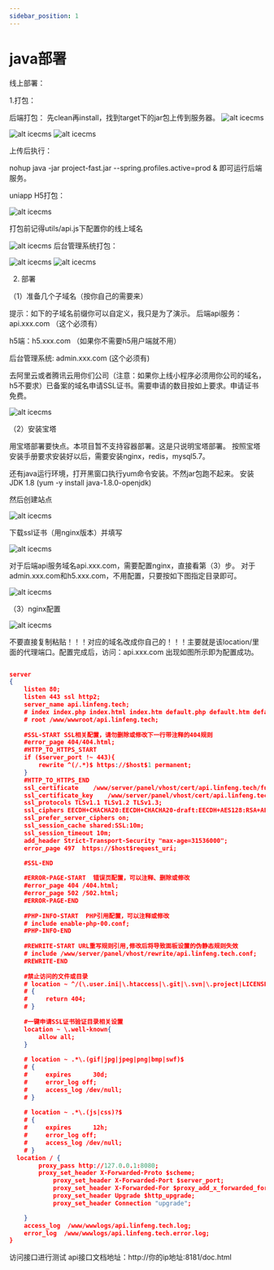 ```yaml
---
sidebar_position: 1
---
```


# java部署

线上部署：

1.打包：

后端打包：
先clean再install，找到target下的jar包上传到服务器。
![alt icecms](/img/icecms/ac6bb5242adb7e09aa70f85c9c0ca54c.webp)

![alt icecms](/img/icecms/2796d0913cb67ebfd65c0d7463f37279.webp)
![alt icecms](/img/icecms/8e1d97959f70fe46f098a276236971df.webp)

上传后执行：

nohup java -jar project-fast.jar --spring.profiles.active=prod &
即可运行后端服务。

uniapp H5打包：

![alt icecms](/img/icecms/fa0a21316ab9719160b825413f52db40.webp)

打包前记得utils/api.js下配置你的线上域名

![alt icecms](/img/icecms/769dc0fc97e9f3fe51baeae6cfeb7160.webp)
后台管理系统打包：

![alt icecms](/img/icecms/92de25918db9f3a003db55fe91976943.webp)
![alt icecms](/img/icecms/749f47fb948df9f3786c68e708c18132.webp)

2. 部署

（1）准备几个子域名（按你自己的需要来）

提示：如下的子域名前缀你可以自定义，我只是为了演示。
后端api服务：api.xxx.com （这个必须有）

h5端：h5.xxx.com （如果你不需要h5用户端就不用）

后台管理系统: admin.xxx.com (这个必须有)

去阿里云或者腾讯云用你们公司（注意：如果你上线小程序必须用你公司的域名，h5不要求）已备案的域名申请SSL证书。需要申请的数目按如上要求。申请证书免费。

![alt icecms](/img/icecms/e069619ba193f1cc096292dcbd136f27.webp)

（2）安装宝塔

用宝塔部署要快点。本项目暂不支持容器部署。这是只说明宝塔部署。
按照宝塔安装手册要求安装好以后，需要安装nginx，redis，mysql5.7。

还有java运行环境，打开黑窗口执行yum命令安装。不然jar包跑不起来。
安装JDK 1.8 (yum -y install java-1.8.0-openjdk)

然后创建站点

![alt icecms](/img/icecms/1464db3701041c4df45d30bc81c0bc00.webp)

下载ssl证书（用nginx版本）并填写

![alt icecms](/img/icecms/a6ab6bdaec1aa6d6d3b7982d6a5799cc.webp)

对于后端api服务域名api.xxx.com，需要配置nginx，直接看第（3）步。
对于admin.xxx.com和h5.xxx.com，不用配置，只要按如下图指定目录即可。

![alt icecms](/img/icecms/20957d2cc869b6d6059a23d9ad186304.webp)

（3）nginx配置

![alt icecms](/img/icecms/fd3905933641df3a2ae552a7edc45762.webp)

不要直接复制粘贴！！！对应的域名改成你自己的！！！主要就是该location/里面的代理端口。配置完成后，访问：api.xxx.com 出现如图所示即为配置成功。

```json

server
{
    listen 80;
	listen 443 ssl http2;
    server_name api.linfeng.tech;
    # index index.php index.html index.htm default.php default.htm default.html;
    # root /www/wwwroot/api.linfeng.tech;
    
    #SSL-START SSL相关配置，请勿删除或修改下一行带注释的404规则
    #error_page 404/404.html;
    #HTTP_TO_HTTPS_START
    if ($server_port !~ 443){
        rewrite ^(/.*)$ https://$host$1 permanent;
    }
    #HTTP_TO_HTTPS_END
    ssl_certificate    /www/server/panel/vhost/cert/api.linfeng.tech/fullchain.pem;
    ssl_certificate_key    /www/server/panel/vhost/cert/api.linfeng.tech/privkey.pem;
    ssl_protocols TLSv1.1 TLSv1.2 TLSv1.3;
    ssl_ciphers EECDH+CHACHA20:EECDH+CHACHA20-draft:EECDH+AES128:RSA+AES128:EECDH+AES256:RSA+AES256:EECDH+3DES:RSA+3DES:!MD5;
    ssl_prefer_server_ciphers on;
    ssl_session_cache shared:SSL:10m;
    ssl_session_timeout 10m;
    add_header Strict-Transport-Security "max-age=31536000";
    error_page 497  https://$host$request_uri;

    #SSL-END
    
    #ERROR-PAGE-START  错误页配置，可以注释、删除或修改
    #error_page 404 /404.html;
    #error_page 502 /502.html;
    #ERROR-PAGE-END
    
    #PHP-INFO-START  PHP引用配置，可以注释或修改
    # include enable-php-00.conf;
    #PHP-INFO-END
    
    #REWRITE-START URL重写规则引用,修改后将导致面板设置的伪静态规则失效
    # include /www/server/panel/vhost/rewrite/api.linfeng.tech.conf;
    #REWRITE-END
    
    #禁止访问的文件或目录
    # location ~ ^/(\.user.ini|\.htaccess|\.git|\.svn|\.project|LICENSE|README.md)
    # {
    #     return 404;
    # }
    
    #一键申请SSL证书验证目录相关设置
    location ~ \.well-known{
        allow all;
    }
    
    # location ~ .*\.(gif|jpg|jpeg|png|bmp|swf)$
    # {
    #     expires      30d;
    #     error_log off;
    #     access_log /dev/null;
    # }
    
    # location ~ .*\.(js|css)?$
    # {
    #     expires      12h;
    #     error_log off;
    #     access_log /dev/null; 
    # }
  location / {
		proxy_pass http://127.0.0.1:8080;
		proxy_set_header X-Forwarded-Proto $scheme;
        	proxy_set_header X-Forwarded-Port $server_port;
        	proxy_set_header X-Forwarded-For $proxy_add_x_forwarded_for;
        	proxy_set_header Upgrade $http_upgrade;
        	proxy_set_header Connection "upgrade";

	}
    access_log  /www/wwwlogs/api.linfeng.tech.log;
    error_log  /www/wwwlogs/api.linfeng.tech.error.log;
}
```

访问接口进行测试
api接口文档地址：http://你的ip地址:8181/doc.html